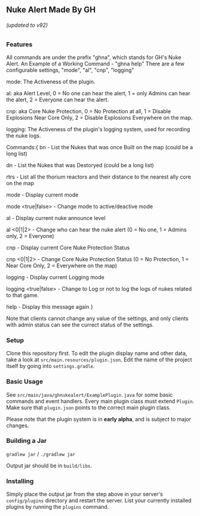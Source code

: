 ## Nuke Alert Made By GH

###### (updated to v92)
### Features

All commands are under the prefix "ghna", which stands for GH's Nuke Alert. An Example of a Working Command - "ghna help"
There are a few configurable settings, "mode", "al", "cnp", "logging"

mode: The Activeness of the plugin.

al: aka Alert Level, 0 = No one can hear the alert, 1 = only Admins can hear the alert, 2 = Everyone can hear the alert.

cnp: aka Core Nuke Protection, 0 = No Protection at all, 1 = Disable Explosions Near Core Only, 2 = Disable Explosions Everywhere on the map.

logging: The Activeness of the plugin's logging system, used for recording the nuke logs.

Commands:{
  bn - List the Nukes that was once Built on the map (could be a long list)
  
  dn - List the Nukes that was Destoryed (could be a long list)
  
  rtrs - List all the thorium reactors and their distance to the nearest ally core on the map

  mode - Display current mode
  
  mode <true|false> - Change mode to active/deactive mode 
  
  al - Display current nuke announce level
  
  al <0|1|2> - Change who can hear the nuke alert (0 = No one, 1 = Admins only, 2 = Everyone)
  
  cnp - Display current Core Nuke Protection Status
  
  cnp <0|1|2> - Change Core Nuke Protection Status (0 = No Protection, 1 = Near Core Only, 2 = Everywhere on the map)
  
  logging - Display current Logging mode
  
  logging <true|false> - Change to Log or not to log the logs of nukes related to that game. 
  
  help - Display this message again
}

Note that clients cannot change any value of the settings, and only clients with admin status can see the currect status of the settings.

### Setup

Clone this repository first.
To edit the plugin display name and other data, take a look at `src/main.resources/plugin.json`.
Edit the name of the project itself by going into `settings.gradle`.

### Basic Usage

See `src/main/java/ghnukealert/ExamplePlugin.java` for some basic commands and event handlers.
Every main plugin class must extend `Plugin`. Make sure that `plugin.json` points to the correct main plugin class.

Please note that the plugin system is in **early alpha**, and is subject to major changes.

### Building a Jar

`gradlew jar` / `./gradlew jar`

Output jar should be in `build/libs`.


### Installing

Simply place the output jar from the step above in your server's `config/plugins` directory and restart the server.
List your currently installed plugins by running the `plugins` command.
